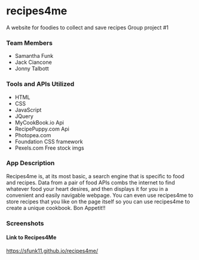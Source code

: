 # recipes4me
A website for foodies to collect and save recipes
Group project #1

### Team Members
- Samantha Funk
- Jack Ciancone
- Jonny Talbott

### Tools and APIs Utilized
- HTML
- CSS
- JavaScript
- JQuery
- MyCookBook.io Api
- RecipePuppy.com Api
- Photopea.com
- Foundation CSS framework
- Pexels.com Free stock imgs


### App Description
Recipes4me is, at its most basic, a search engine that is specific to food and recipes. Data from a pair of food APIs combs the internet to find whatever food your heart desires, and then displays it for you in a convenient and easily navigable webpage. You can even use recipes4me to store recipes that you like on the page itself so you can use recipes4me to create a unique cookbook. Bon Appetit!!


### Screenshots


#### Link to Recipes4Me
https://sfunk11.github.io/recipes4me/
